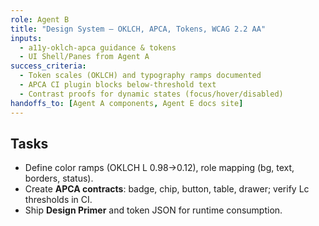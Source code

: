 ```yaml
---
role: Agent B
title: "Design System — OKLCH, APCA, Tokens, WCAG 2.2 AA"
inputs:
  - a11y-oklch-apca guidance & tokens
  - UI Shell/Panes from Agent A
success_criteria:
  - Token scales (OKLCH) and typography ramps documented
  - APCA CI plugin blocks below‑threshold text
  - Contrast proofs for dynamic states (focus/hover/disabled)
handoffs_to: [Agent A components, Agent E docs site]
---
```


## Tasks
- Define color ramps (OKLCH L 0.98→0.12), role mapping (bg, text, borders, status).
- Create **APCA contracts**: badge, chip, button, table, drawer; verify Lc thresholds in CI.
- Ship **Design Primer** and token JSON for runtime consumption.